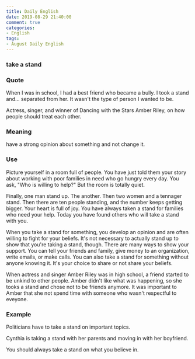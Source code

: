 ```yaml
---
title: Daily English
date: 2019-08-29 21:40:00
comment: true
categories:
- English
tags:
- August Daily English
---
```


### take a stand

### Quote
When I was in school, I had a best friend who became a bully. I took a stand and... separated from her. It wasn't the type of person I wanted to be.

Actress, singer, and winner of Dancing with the Stars Amber Riley, on how people should treat each other.

### Meaning
have a strong opinion about something and not change it.

### Use
Picture yourself in a room full of people. You have just told them your story about working with poor families in need who go hungry every day. You ask, "Who is willing to help?" But the room is totally quiet.

Finally, one man stand up. The another. Then two women and a tennager stand. Then there are ten people standing, and the number keeps getting bigger. Your heart is full of joy. You have always taken a stand for families who need your help. Today you have found others who will take a stand with you.

When you take a stand for something, you develop an opinion and are often willing to fight for your beliefs. It's not necessary to actually stand up to show that you're taking a stand, though. There are many ways to show your support. You can tell your friends and family, give money to an organization, write emails, or make calls. You can also take a stand for something without anyone knowing it. It's your choice to share or not share your beliefs.

When actress and singer Amber Riley was in high school, a friend started to be unkind to other people. Amber didn't like what was happening, so she tooks a stand and chose not to be friends anymore. It was important to Amber that she not spend time with someone who wasn't respectful to eveyone.

### Example
Politicians have to take a stand on important topics.

Cynthia is taking a stand with her parents and moving in with her boyfriend.

You should always take a stand on what you believe in.